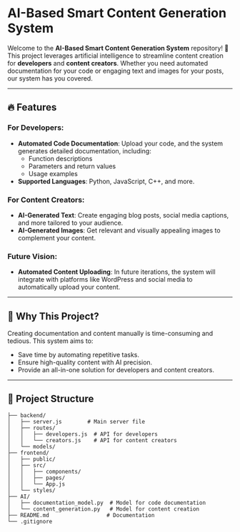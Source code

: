 # AI-Based Smart Content Generation System

Welcome to the **AI-Based Smart Content Generation System** repository! 🚀  
This project leverages artificial intelligence to streamline content creation for **developers** and **content creators**. Whether you need automated documentation for your code or engaging text and images for your posts, our system has you covered.

---

## 🔥 Features

### For Developers:
- **Automated Code Documentation**: Upload your code, and the system generates detailed documentation, including:
  - Function descriptions
  - Parameters and return values
  - Usage examples
- **Supported Languages**: Python, JavaScript, C++, and more.

### For Content Creators:
- **AI-Generated Text**: Create engaging blog posts, social media captions, and more tailored to your audience.
- **AI-Generated Images**: Get relevant and visually appealing images to complement your content.

### Future Vision:
- **Automated Content Uploading**: In future iterations, the system will integrate with platforms like WordPress and social media to automatically upload your content.

---

## 🌟 Why This Project?

Creating documentation and content manually is time-consuming and tedious. This system aims to:
- Save time by automating repetitive tasks.
- Ensure high-quality content with AI precision.
- Provide an all-in-one solution for developers and content creators.

---

## 📂 Project Structure

```plaintext
├── backend/
│   ├── server.js        # Main server file
│   ├── routes/
│   │   ├── developers.js  # API for developers
│   │   └── creators.js    # API for content creators
│   └── models/
├── frontend/
│   ├── public/
│   ├── src/
│   │   ├── components/
│   │   ├── pages/
│   │   └── App.js
│   └── styles/
├── AI/
│   ├── documentation_model.py  # Model for code documentation
│   └── content_generation.py   # Model for content creation
├── README.md                  # Documentation
└── .gitignore
